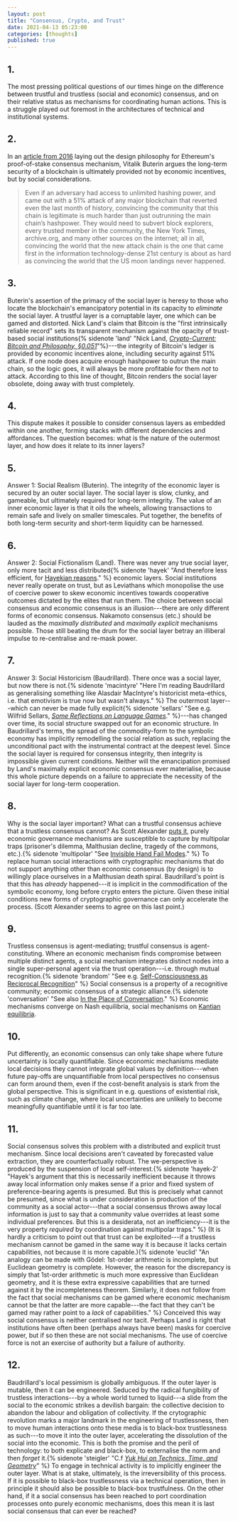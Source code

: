 ```yaml
---
layout: post
title: "Consensus, Crypto, and Trust"
date: 2021-04-13 05:23:00
categories: [thoughts]
published: true
---
```


## 1.

The most pressing political questions of our times hinge on the difference between trustful and trustless (social and economic) consensus, and on their relative status as mechanisms for coordinating human actions. This is a struggle played out foremost in the architectures of technical and institutional systems.

<!--more-->

## 2.

In an [article from 2016](https://medium.com/@VitalikButerin/a-proof-of-stake-design-philosophy-506585978d51) laying out the design philosophy for Ethereum's proof-of-stake consensus mechanism, Vitalik Buterin argues the long-term security of a blockchain is ultimately provided not by economic incentives, but by social considerations.

> Even if an adversary had access to unlimited hashing power, and came out with a 51% attack of any major blockchain that reverted even the last month of history, convincing the community that this chain is legitimate is much harder than just outrunning the main chain’s hashpower. They would need to subvert block explorers, every trusted member in the community, the New York Times, archive.org, and many other sources on the internet; all in all, convincing the world that the new attack chain is the one that came first in the information technology-dense 21st century is about as hard as convincing the world that the US moon landings never happened.

## 3.

Buterin's assertion of the primacy of the social layer is heresy to those who locate the blockchain's emancipatory potential in its capacity to _eliminate_ the social layer. A trustful layer is a corruptable layer, one which can be gamed and distorted. Nick Land's claim that Bitcoin is the "first intrinsically reliable record" sets its transparent mechanism against the opacity of trust-based social institutions{% sidenote 'land' "Nick Land, [_Crypto-Current: Bitcoin and Philosophy, §0.051_](https://etscrivner.github.io/cryptocurrent/)"%}---the integrity of Bitcoin's ledger is provided by economic incentives alone, including security against 51% attack. If one node does acquire enough hashpower to outrun the main chain, so the logic goes, it will always be more profitable for them _not_ to attack. According to this line of thought, Bitcoin renders the social layer obsolete, doing away with trust completely.

## 4.

This dispute makes it possible to consider consensus layers as embedded within one another, forming stacks with different dependencies and affordances. The question becomes: what is the nature of the outermost layer, and how does it relate to its inner layers?

## 5.

Answer 1: Social Realism (Buterin). The integrity of the economic layer is secured by an outer social layer. The social layer is slow, clunky, and gameable, but ultimately required for long-term integrity. The value of an inner economic layer is that it oils the wheels, allowing transactions to remain safe and lively on smaller timescales. Put together, the benefits of both long-term security and short-term liquidity can be harnessed.

## 6.

Answer 2: Social Fictionalism (Land). There was never any true social layer, only more tacit and less distributed{% sidenote 'hayek' "And therefore less efficient, for [Hayekian reasons](/assets/pdf/hayek-use-knowledge.pdf)." %} economic layers. Social institutions never really operate on trust, but as Leviathans which monopolise the use of coercive power to skew economic incentives towards cooperative outcomes dictated by the elites that run them. The choice between social consensus and economic consensus is an illusion---there are only different forms of economic consensus. Nakamoto consensus (etc.) should be lauded as the _maximally distributed_ and _maximally explicit_ mechanisms possible. Those still beating the drum for the social layer betray an illiberal impulse to re-centralise and re-mask power.

## 7.

Answer 3: Social Historicism (Baudrillard). There once was a social layer, but now there is not.{% sidenote 'macintyre' "Here I'm reading Baudrillard as generalising something like Alasdair MacIntyre's historicist meta-ethics, i.e. that emotivism is true now but wasn't always." %} The outermost layer---which can never be made fully explicit{% sidenote 'sellars' "See e.g. Wilfrid Sellars, [_Some Reflections on Language Games_](/assets/pdf/sellars-games.pdf)." %}---has changed over time, its social structure swapped out for an economic structure. In Baudrillard's terms, the spread of the commodity-form to the symbolic economy has implicitly remodelling the social relation as such, replacing the unconditional pact with the instrumental contract at the deepest level. Since the social layer is required for consensus integrity, then integrity is impossible given current conditions. Neither will the emancipation promised by Land's maximally explicit economic consensus ever materialise, because this whole picture depends on a failure to appreciate the necessity of the social layer for long-term cooperation.

## 8.

Why is the social layer important? What can a trustful consensus achieve that a trustless consensus cannot? As Scott Alexander [puts it](https://slatestarcodex.com/2014/07/30/meditations-on-moloch/), purely economic governance mechanisms are susceptible to capture by multipolar traps (prisoner's dilemma, Malthusian decline, tragedy of the commons, etc.).{% sidenote 'multipolar' "See [Invisible Hand Fail Modes](/2021/01/29/nash.html)." %} To replace human social interactions with cryptographic mechanisms that do not support anything other than economic consensus (by design) is to willingly place ourselves in a Malthusian death spiral. Baudrillard's point is that this has _already_ happened---it is implicit in the commodification of the symbolic economy, long before crypto enters the picture. Given these initial conditions new forms of cryptographic governance can only accelerate the process. (Scott Alexander seems to agree on this last point.)

## 9.

Trustless consensus is agent-mediating; trustful consensus is agent-constituting. Where an economic mechanism finds compromise between multiple distinct agents, a social mechanism integrates distinct nodes into a single super-personal agent via the trust operation---i.e. through mutual recognition.{% sidenote 'brandom' "See e.g. [Self-Consciousness as Reciprocal Recognition](/2020/07/31/brandom-recognition.html)" %} Social consensus is a property of a recognitive community; economic consensus of a strategic alliance.{% sidenote 'conversation' "See also [In the Place of Conversation](https://samuelludford.medium.com/the-space-of-conversation-b91c5413bf86)." %} Economic mechanisms converge on Nash equilibria, social mechanisms on [Kantian equilibria](https://www.jstor.org/stable/40587794?seq=1).


## 10.

Put differently, an economic consensus can only take shape where future uncertainty is locally quantifiable. Since economic mechanisms mediate local decisions they cannot integrate global values by definition---when future pay-offs are unquantifiable from local perspectives no consensus can form around them, even if the cost-benefit analysis is stark from the global perspective. This is significant in e.g. questions of existential risk, such as climate change, where local uncertainties are unlikely to become meaningfully quantifiable until it is far too late.


## 11.

Social consensus solves this problem with a distributed and explicit trust mechanism. Since local decisions aren't caveated by forecasted value extraction, they are counterfactually robust. The we-perspective is produced by the suspension of local self-interest.{% sidenote 'hayek-2' "Hayek's argument that this is necessarily inefficient because it throws away local information only makes sense if a prior and fixed system of preference-bearing agents is presumed. But this is precisely what cannot be presumed, since what is under consideration is production of the community as a social actor---that a social consensus throws away local information is just to say that a community value overrides at least some individual preferences. But this is a desiderata, not an inefficiency---it is the very property _required_ by coordination against multipolar traps." %} (It is hardly a criticism to point out that trust can be exploited---if a trustless mechanism cannot be gamed in the same way it is because it lacks certain capabilities, not because it is more capable.){% sidenote 'euclid' "An analogy can be made with Gödel: 1st-order arithmetic is incomplete, but Euclidean geometry is complete. However, the reason for the discrepancy is simply that 1st-order arithmetic is much more expressive than Euclidean geometry, and it is these extra expressive capabilities that are turned against it by the incompleteness theorem. Similarly, it does not follow from the fact that social mechanisms can be gamed where economic mechanism cannot be that the latter are more capable---the fact that they can't be gamed may rather point to a _lack_ of capabilities." %} Conceived this way social consensus is neither centralised nor tacit. Perhaps Land is right that institutions have often been (perhaps always have been) masks for coercive power, but if so then these are not social mechanisms. The use of coercive force is not an exercise of authority but a failure of authority.

## 12.

Baudrillard's local pessimism is globally ambiguous. If the outer layer is mutable, then it can be engineered. Seduced by the radical fungibility of trustless interactions---by a whole world turned to liquid---a slide from the social to the economic strikes a devilish bargain: the collective decision to abandon the labour and obligation of collectivity. If the crytographic revolution marks a major landmark in the engineering of trustlessness, then to move human interactions onto these media is to black-box trustlessness as such---to move it into the outer layer, accelerating the dissolution of the social into the economic. This is both the promise and the peril of technology: to both explicate and black-box, to externalise the norm and then _forget_ it.{% sidenote 'steigler' "C.f [_Yuk Hui on Technics, Time, and Geometry_](/2020/09/26/hui-technics.html)" %} To engage in technical activity is to implicitly engineer the outer layer. What is at stake, ultimately, is the irreversibility of this process. If it is possible to black-box trustlessness via a technical operation, then in principle it should also be possible to black-box trustfulness. On the other hand, if it a social consensus has been reached to port coordination processes onto purely economic mechanisms, does this mean it is last social consensus that can ever be reached?
